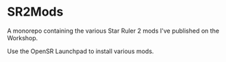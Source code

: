 # SR2Mods
A monorepo containing the various Star Ruler 2 mods I've published on the Workshop.

Use the OpenSR Launchpad to install various mods.